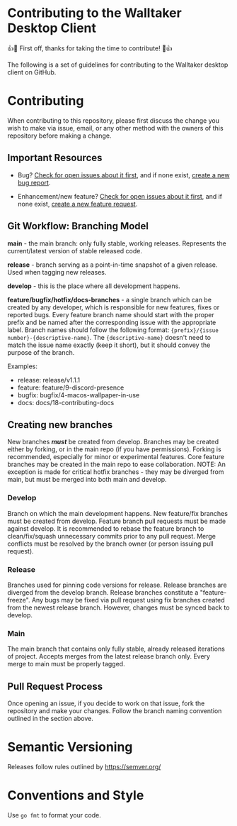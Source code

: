 # Contributing to the Walltaker Desktop Client

:+1::tada: First off, thanks for taking the time to contribute! :tada::+1:

The following is a set of guidelines for contributing to the Walltaker desktop client on GitHub. 

# Contributing

When contributing to this repository, please first discuss the change you wish to make via issue, email, or any other method with the owners of this repository before making a change. 

## Important Resources

- Bug? [Check for open issues about it first](https://github.com/PawCorp/walltaker-desktop-client/issues?q=is%3Aissue+label%3Abug+is%3Aopen), and if none exist, [create a new bug report](https://github.com/PawCorp/walltaker-desktop-client/issues/new?assignees=&labels=bug&template=bug_report.md&title=%5BBug%5D+).

- Enhancement/new feature? [Check for open issues about it first](https://github.com/PawCorp/walltaker-desktop-client/issues?q=is%3Aissue+is%3Aopen+label%3Aenhancement+), and if none exist, [create a new feature request](https://github.com/PawCorp/walltaker-desktop-client/issues/new?assignees=&labels=enhancement&template=feature_request.md&title=%5BEnhancement%5D+).

## Git Workflow: Branching Model

**main** - the main branch: only fully stable, working releases. Represents the current/latest version of stable released code.

**release** - branch serving as a point-in-time snapshot of a given release. Used when tagging new releases.

**develop** - this is the place where all development happens.

**feature/bugfix/hotfix/docs-branches** - a single branch which can be created by any developer, which is responsible for new features, fixes or reported bugs. Every feature branch name should start with the proper prefix and be named after the corresponding issue with the appropriate label. Branch names should follow the following format: `{prefix}/{issue number}-{descriptive-name}`. The `{descriptive-name}` doesn't need to match the issue name exactly (keep it short), but it should convey the purpose of the branch.

Examples:

- release: release/v1.1.1
- feature: feature/9-discord-presence
- bugfix: bugfix/4-macos-wallpaper-in-use
- docs: docs/18-contributing-docs

## Creating new branches

New branches ***must*** be created from develop. Branches may be created either by forking, or in the main repo (if you have permissions). Forking is recommended, especially for minor or experimental features. Core feature branches may be created in the main repo to ease collaboration. NOTE: An exception is made for critical hotfix branches - they may be diverged from main, but must be merged into both main and develop.

### Develop

Branch on which the main development happens. New feature/fix branches must be created from develop. Feature branch pull requests must be made against develop. It is recommended to rebase the feature branch to clean/fix/squash unnecessary commits prior to any pull request. Merge conflicts must be resolved by the branch owner (or person issuing pull request).

### Release

Branches used for pinning code versions for release. Release branches are diverged from the develop branch. Release branches constitute a "feature-freeze". Any bugs may be fixed via pull request using fix branches created from the newest release branch. However, changes must be synced back to develop.

### Main

The main branch that contains only fully stable, already released iterations of project. Accepts merges from the latest release branch only. Every merge to main must be properly tagged.


## Pull Request Process

Once opening an issue, if you decide to work on that issue, fork the repository and make your changes. Follow the branch naming convention outlined in the section above. 

# Semantic Versioning

Releases follow rules outlined by https://semver.org/

# Conventions and Style

Use `go fmt` to format your code.